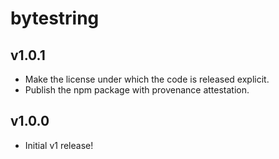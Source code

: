 # bytestring

## v1.0.1

- Make the license under which the code is released explicit.
- Publish the npm package with provenance attestation.

## v1.0.0

- Initial v1 release!
